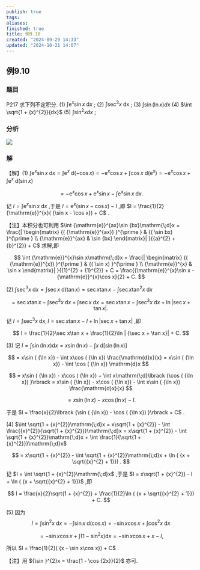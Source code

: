 ```yaml
---
publish: true
tags: 
aliases: 
finished: true
title: 例9.10
created: "2024-09-29 14:33"
updated: "2024-10-21 14:07"
---
```

## 例9.10
### 题目
P217 求下列不定积分.
(1) $\int {\mathrm{e}}^{x}\sin x\mathrm{\;d}x$ ; 
(2) $\int {\sec }^{3}x\mathrm{\;{dx}}$ ;
(3) $\int \sin ( {\ln x}) {dx}$ 
(4) $\int \sqrt{1 + {x}^{2}}{dx}$
(5) $\int {\sin }^{2}{xdx}$ ;
### 分析
![](https://img.hwenyi.tech/202410212206396.webp)
### 解
【解】(1) $\int {\mathrm{e}}^{x}\sin x\mathrm{\;d}x = \int {\mathrm{e}}^{x}\mathrm{\;d}( {-\cos x}) = - {\mathrm{e}}^{x}\cos x + \int \cos x\mathrm{\;d}( {\mathrm{e}}^{x}) = - {\mathrm{e}}^{x}\cos x + \int {\mathrm{e}}^{x}\mathrm{\;d}( {\sin x})$

$$
= - {\mathrm{e}}^{x}\cos x + {\mathrm{e}}^{x}\sin x - \int {\mathrm{e}}^{x}\sin x\mathrm{\;d}x.
$$

记 $I = \int {\mathrm{e}}^{x}\sin x\mathrm{\;d}x$ ,于是 $I = {\mathrm{e}}^{x}( {\sin x - \cos x}) - I$ ,即 $I = \frac{1}{2}{\mathrm{e}}^{x}( {\sin x - \cos x}) + C$ .

【注】本积分也可利用 $\int {\mathrm{e}}^{ax}\sin {bx}\mathrm{\;d}x = \frac{| \begin{matrix} {( {\mathrm{e}}^{ax}) }^{\prime } & {( \sin bx) }^{\prime } \\ {\mathrm{e}}^{ax} & \sin {bx} \end{matrix}| }{{a}^{2} + {b}^{2}} + C$ 求解,即

$$
\int {\mathrm{e}}^{x}\sin x\mathrm{\;d}x = \frac{| \begin{matrix} {( {\mathrm{e}}^{x}) }^{\prime } & {( \sin x) }^{\prime } \\ {\mathrm{e}}^{x} & \sin x \end{matrix}| }{{1}^{2} + {1}^{2}} + C = \frac{{\mathrm{e}}^{x}\sin x - {\mathrm{e}}^{x}\cos x}{2} + C.
$$

(2) $\int {\sec }^{3}x\mathrm{\;d}x = \int \sec x\mathrm{\;d}( {\tan x}) = \sec x\tan x - \int \sec x{\tan }^{2}x\mathrm{\;d}x$

$$
= \sec x\tan x - \int {\sec }^{3}x\mathrm{\;d}x + \int \sec x\mathrm{\;d}x = \sec x\tan x - \int {\sec }^{3}x\mathrm{\;d}x + \ln | {\sec x + \tan x}| .
$$

记 $I = \int {\sec }^{3}x\mathrm{\;d}x, I = \sec x\tan x - I + \ln | {\sec x + \tan x}|$ ,即

$$
I = \frac{1}{2}\sec x\tan x + \frac{1}{2}\ln | {\sec x + \tan x}| + C.
$$

(3) 记 $I = \int \sin ( {\ln x}) \mathrm{d}x = x\sin ( {\ln x}) - \int x\mathrm{\;d}\lbrack {\sin ( {\ln x}) }\rbrack$

$$
= x\sin ( {\ln x}) - \int x\cos ( {\ln x}) \frac{\mathrm{d}x}{x} = x\sin ( {\ln x}) - \int \cos ( {\ln x}) \mathrm{d}x
$$

$$
= x\sin ( {\ln x}) - x\cos ( {\ln x}) + \int x\mathrm{\;d}\lbrack {\cos ( {\ln x}) }\rbrack = x\sin ( {\ln x}) - x\cos ( {\ln x}) - \int x\sin ( {\ln x}) \frac{\mathrm{d}x}{x}
$$

$$
= x\sin ( {\ln x}) - x\cos ( {\ln x}) - I.
$$

于是 $I = \frac{x}{2}\lbrack {\sin ( {\ln x}) - \cos ( {\ln x}) }\rbrack + C$ .

(4) $\int \sqrt{1 + {x}^{2}}\mathrm{\;d}x = x\sqrt{1 + {x}^{2}} - \int \frac{{x}^{2}}{\sqrt{1 + {x}^{2}}}\mathrm{\;d}x = x\sqrt{1 + {x}^{2}} - \int \sqrt{1 + {x}^{2}}\mathrm{\;d}x + \int \frac{1}{\sqrt{1 + {x}^{2}}}\mathrm{\;d}x$

$$
= x\sqrt{1 + {x}^{2}} - \int \sqrt{1 + {x}^{2}}\mathrm{\;d}x + \ln ( {x + \sqrt{{x}^{2} + 1}}) .
$$

记 $I = \int \sqrt{1 + {x}^{2}}\mathrm{\;d}x$ ,于是 $I = x\sqrt{1 + {x}^{2}} - I + \ln ( {x + \sqrt{{x}^{2} + 1}})$ ,即

$$
I = \frac{x}{2}\sqrt{1 + {x}^{2}} + \frac{1}{2}\ln ( {x + \sqrt{{x}^{2} + 1}}) + C.
$$

(5) 因为
$$
I = \int {\sin }^{2}x\mathrm{\;d}x = - \int \sin x\mathrm{\;d}( {\cos x}) = - \sin x\cos x + \int {\cos }^{2}x\mathrm{\;d}x
$$

$$
= - \sin x\cos x + \int ( {1 - {\sin }^{2}x}) \mathrm{d}x = - \sin x\cos x + x - I,
$$

所以 $I = \frac{1}{2}( {x - \sin x\cos x}) + C$ .

【注】用 ${\sin }^{2}x = \frac{1 - \cos {2x}}{2}$ 亦可.
